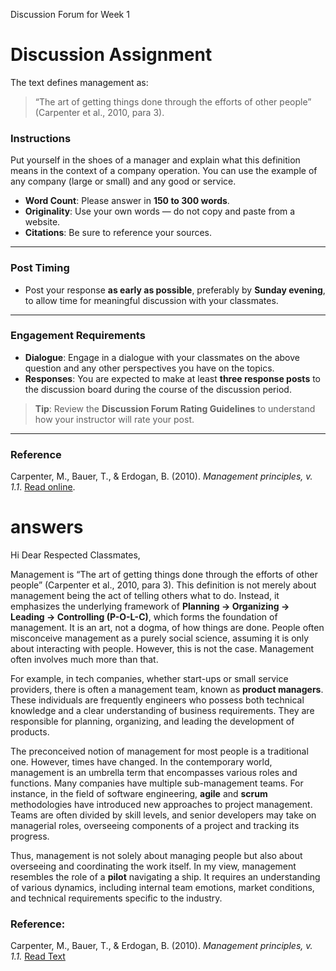 Discussion Forum for Week 1

# Discussion Assignment

The text defines management as:
> “The art of getting things done through the efforts of other people” (Carpenter et al., 2010, para 3).

### Instructions
Put yourself in the shoes of a manager and explain what this definition means in the context of a company operation. You can use the example of any company (large or small) and any good or service.

- **Word Count**: Please answer in **150 to 300 words**.
- **Originality**: Use your own words — do not copy and paste from a website.
- **Citations**: Be sure to reference your sources.

---

### Post Timing
- Post your response **as early as possible**, preferably by **Sunday evening**, to allow time for meaningful discussion with your classmates.

---

### Engagement Requirements
- **Dialogue**: Engage in a dialogue with your classmates on the above question and any other perspectives you have on the topics.
- **Responses**: You are expected to make at least **three response posts** to the discussion board during the course of the discussion period.

> **Tip**: Review the **Discussion Forum Rating Guidelines** to understand how your instructor will rate your post.

---

### Reference
Carpenter, M., Bauer, T., & Erdogan, B. (2010). *Management principles, v. 1.1*.
[Read online](https://2012books.lardbucket.org/books/management-principles-v1.1/index.html).

# answers

Hi Dear Respected Classmates,

Management is “The art of getting things done through the efforts of other people” (Carpenter et al., 2010, para 3). This definition is not merely about management being the act of telling others what to do. Instead, it emphasizes the underlying framework of **Planning → Organizing → Leading → Controlling (P-O-L-C)**, which forms the foundation of management. It is an art, not a dogma, of how things are done. People often misconceive management as a purely social science, assuming it is only about interacting with people. However, this is not the case. Management often involves much more than that.

For example, in tech companies, whether start-ups or small service providers, there is often a management team, known as **product managers**. These individuals are frequently engineers who possess both technical knowledge and a clear understanding of business requirements. They are responsible for planning, organizing, and leading the development of products.

The preconceived notion of management for most people is a traditional one. However, times have changed. In the contemporary world, management is an umbrella term that encompasses various roles and functions. Many companies have multiple sub-management teams. For instance, in the field of software engineering, **agile** and **scrum** methodologies have introduced new approaches to project management. Teams are often divided by skill levels, and senior developers may take on managerial roles, overseeing components of a project and tracking its progress.

Thus, management is not solely about managing people but also about overseeing and coordinating the work itself. In my view, management resembles the role of a **pilot** navigating a ship. It requires an understanding of various dynamics, including internal team emotions, market conditions, and technical requirements specific to the industry.

### Reference:
Carpenter, M., Bauer, T., & Erdogan, B. (2010). *Management principles, v. 1.1.* [Read Text](https://2012books.lardbucket.org/books/management-principles-v1.1/index.html)

